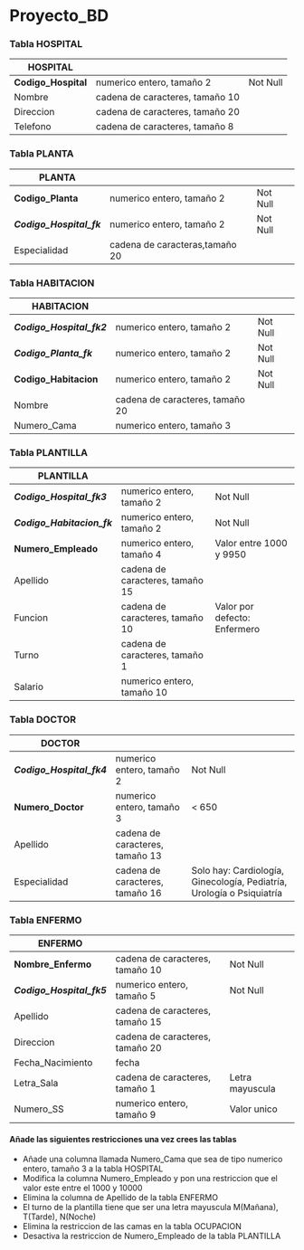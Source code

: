 # Proyecto_BD

### Tabla HOSPITAL

| HOSPITAL            |                                 |          |
|---------------------|---------------------------------|----------|
| **Codigo_Hospital** | numerico entero, tamaño 2       | Not Null |
| Nombre              | cadena de caracteres, tamaño 10 |          |
| Direccion           | cadena de caracteres, tamaño 20 |          |
| Telefono            | cadena de caracteres, tamaño 8  |          |

### Tabla PLANTA

| PLANTA                   |                                |          |
|--------------------------|--------------------------------|----------|
| **Codigo_Planta**        | numerico entero, tamaño 2      | Not Null |
| **_Codigo_Hospital_fk_** | numerico entero, tamaño 2      | Not Null |
| Especialidad             | cadena de caracteras,tamaño 20 |          |

### Tabla HABITACION

| HABITACION                |                                 |          |
|---------------------------|---------------------------------|----------|
| **_Codigo_Hospital_fk2_** | numerico entero, tamaño 2       | Not Null |
| **_Codigo_Planta_fk_**       | numerico entero, tamaño 2       | Not Null |
| **Codigo_Habitacion**     | numerico entero, tamaño 2       | Not Null |
| Nombre                    | cadena de caracteres, tamaño 20 |          |
| Numero_Cama               | numerico entero, tamaño 3       |          |

### Tabla PLANTILLA

| PLANTILLA                  |                                 |                              |
|----------------------------|---------------------------------|------------------------------|
| **_Codigo_Hospital_fk3_**  | numerico entero, tamaño 2       | Not Null                     |
| **_Codigo_Habitacion_fk_** | numerico entero, tamaño 2       | Not Null                     |
| **Numero_Empleado**        | numerico entero, tamaño 4       | Valor entre 1000 y 9950      |
| Apellido                   | cadena de caracteres, tamaño 15 |                              |
| Funcion                    | cadena de caracteres, tamaño 10 | Valor por defecto: Enfermero |
| Turno                      | cadena de caracteres, tamaño 1  |                              |
| Salario                    | numerico entero, tamaño 10      |                              |

### Tabla DOCTOR

| DOCTOR                    |                                 |                                                                       |
|---------------------------|---------------------------------|-----------------------------------------------------------------------|
| **_Codigo_Hospital_fk4_** | numerico entero, tamaño 2       | Not Null                                                              |
| **Numero_Doctor**         | numerico entero, tamaño 3       | < 650                                                                 |
| Apellido                  | cadena de caracteres, tamaño 13 |                                                                       |
| Especialidad              | cadena de caracteres, tamaño 16 | Solo hay: Cardiología, Ginecología, Pediatría, Urología o Psiquiatría |

### Tabla ENFERMO

| ENFERMO                   |                                 |                 |
|---------------------------|---------------------------------|-----------------|
| **Nombre_Enfermo**        | cadena de caracteres, tamaño 10 | Not Null        |
| **_Codigo_Hospital_fk5_** | numerico entero, tamaño 5       | Not Null        |
| Apellido                  | cadena de caracteres, tamaño 15 |                 |
| Direccion                 | cadena de caracteres, tamaño 20 |                 |
| Fecha_Nacimiento          | fecha                           |                 |
| Letra_Sala                | cadena de caracteres, tamaño 1  | Letra mayuscula |
| Numero_SS                 | numerico entero, tamaño 9       | Valor unico     |


#### Añade las siguientes restricciones una vez crees las tablas
* Añade una columna llamada Numero_Cama que sea de tipo numerico entero, tamaño 3 a la tabla HOSPITAL
* Modifica la columna Numero_Empleado y pon una restriccion que el valor este entre el 1000 y 10000
* Elimina la columna de Apellido de la tabla ENFERMO
* El turno de la plantilla tiene que ser una letra mayuscula M(Mañana), T(Tarde), N(Noche)
* Elimina la restriccion de las camas en la tabla OCUPACION
* Desactiva la restriccion de Numero_Empleado de la tabla PLANTILLA
